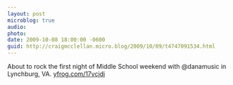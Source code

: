```yaml
---
layout: post
microblog: true
audio: 
photo: 
date: 2009-10-08 18:00:00 -0600
guid: http://craigmcclellan.micro.blog/2009/10/09/t4747091534.html
---
```

About to rock the first night of Middle School weekend with @danamusic in Lynchburg, VA.  [yfrog.com/17vcjdj](http://yfrog.com/17vcjdj)
